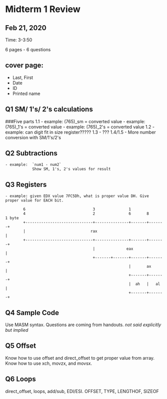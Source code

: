 # Midterm 1 Review
## Feb 21, 2020
Time: 3-3:50

6 pages - 6 questions

## cover page:
- Last, First
- Date
- ID
- Printed name

## Q1 SM/ 1's/ 2's calculations
###Five parts
	1.1
	- example: (765)_sm = converted value
	- example: (765)_1's = converted value
	- example: (765)_2's = converted value
	1.2
	- example: can digit fit in size register?????
	1.3
	- ???
	1.4/1.5
	- More number conversion with SM/1's/2's


## Q2 Subtractions
	- example: 	`num1 - num2`
				Show SM, 1's, 2's values for result

## Q3 Registers
	- example: given EDX value 7FC5Dh, what is proper value DH. Give proper value for EACH bit.
```
		6                              3               1 
		4                              2               6       8       1 byte
		+------------------------------+---------------+-------+-------+
		|                             rax                              |
		+------------------------------+---------------+-------+-------+
  		      		                   |              eax              |
  		                       	       +-------+-------+-------+-------+
  		                               				   |       ax      |
		 	                            			   +-------+-------+
		 	                            			   |  ah   |   al  |
		 	                            			   +-------+-------+
```
## Q4 Sample Code
Use MASM syntax. Questions are coming from handouts. *not said explicitly but implied*

## Q5 Offset
Know how to use offset and direct_offset to get proper value from array. Know how to use xch, movzx, and movsx.

## Q6 Loops
direct_offset, loops, add/sub, EDI/ESI.
OFFSET, TYPE, LENGTHOF, SIZEOF

